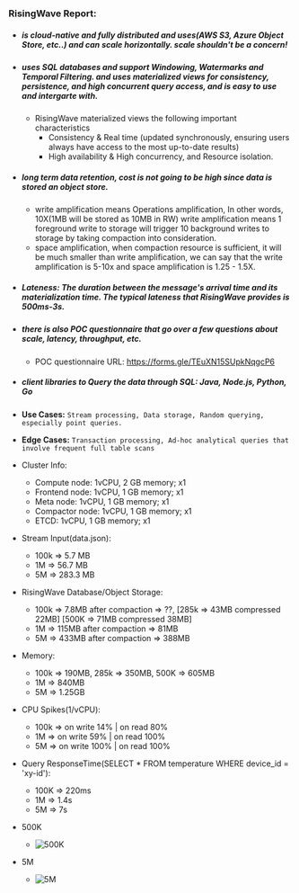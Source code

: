 ### RisingWave Report:

  - ##### is cloud-native and fully distributed and uses(AWS S3, Azure Object Store, etc..) and can scale horizontally. scale shouldn't be a concern!
  - ##### uses SQL databases and support Windowing, Watermarks and Temporal Filtering. and uses materialized views for consistency, persistence, and high concurrent query access, and is easy to use and intergarte with.
    - RisingWave materialized views the following important characteristics
      - Consistency & Real time (updated synchronously, ensuring users always have access to the most up-to-date results)
      - High availability & High concurrency, and Resource isolation.
  - ##### long term data retention, cost is not going to be high since data is stored an object store.
    - write amplification means Operations amplification, In other words, 10X(1MB will be stored as 10MB in RW) write amplification means 1 foreground write to storage will trigger 10 background writes to storage by taking compaction into consideration.
    - space amplification, when compaction resource is sufficient, it will be much smaller than write amplification, we can say that the write amplification is 5-10x and space amplification is 1.25 - 1.5X.
  - ##### Lateness: The duration between the message's arrival time and its materialization time. The typical lateness that RisingWave provides is 500ms-3s.
  - ##### there is also POC questionnaire that go over a few questions about scale, latency, throughput, etc.
    - POC questionnaire URL: https://forms.gle/TEuXN15SUpkNqgcP6
  - ##### client libraries to Query the data through SQL: Java, Node.js, Python, Go

  - **Use Cases:** `Stream processing, Data storage, Random querying, especially point queries.`
  - **Edge Cases:** `Transaction processing, Ad-hoc analytical queries that involve frequent full table scans`

  - Cluster Info:
    - Compute node: 1vCPU, 2 GB memory; x1
    - Frontend node: 1vCPU, 1 GB memory; x1
    - Meta node: 1vCPU, 1 GB memory; x1
    - Compactor node: 1vCPU, 1 GB memory; x1
    - ETCD: 1vCPU, 1 GB memory; x1
  
  - Stream Input(data.json):
    - 100k => 5.7 MB
    - 1M => 56.7 MB
    - 5M => 283.3 MB
  
  - RisingWave Database/Object Storage:
    - 100k => 7.8MB after compaction => ??, [285k => 43MB compressed 22MB] [500K => 71MB compressed 38MB]
    - 1M   => 115MB after compaction => 81MB
    - 5M   => 433MB after compaction => 388MB
  
  - Memory:
    - 100k => 190MB, 285k => 350MB, 500K => 605MB
    - 1M   => 840MB
    - 5M   => 1.25GB
  
  - CPU Spikes(1/vCPU):
    - 100k => on write 14% | on read 80%
    - 1M   => on write 59% | on read 100%
    - 5M   => on write 100% | on read 100%

  - Query ResponseTime(SELECT * FROM temperature WHERE device_id = 'xy-id'):
    - 100K => 220ms
    - 1M   => 1.4s
    - 5M   => 7s

- 500K 
  - ![500K](https://i.ibb.co/RY4tskZ/RV-500K.png)
- 5M
  - ![5M](https://i.ibb.co/YQqGP1w/RV-5M.png)
